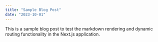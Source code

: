 ```yaml
---
title: "Sample Blog Post"
date: "2023-10-01"
---
```

 
This is a sample blog post to test the markdown rendering and dynamic routing functionality in the Next.js application. 